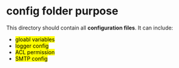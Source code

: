 # config folder purpose
This directory should contain all **configuration files**. It can include:
- <mark>gloabl variables</mark>
- <mark>logger config</mark>
- <mark>ACL permission</mark>
- <mark>SMTP config</mark>